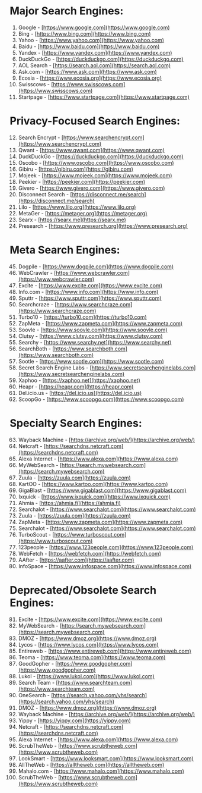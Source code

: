 # Major Search Engines:

1. Google - [https://www.google.com](https://www.google.com)
2. Bing - [https://www.bing.com](https://www.bing.com)
3. Yahoo - [https://www.yahoo.com](https://www.yahoo.com)
4. Baidu - [https://www.baidu.com](https://www.baidu.com)
5. Yandex - [https://www.yandex.com](https://www.yandex.com)
6. DuckDuckGo - [https://duckduckgo.com](https://duckduckgo.com)
7. AOL Search - [https://search.aol.com](https://search.aol.com)
8. Ask.com - [https://www.ask.com](https://www.ask.com)
9. Ecosia - [https://www.ecosia.org](https://www.ecosia.org)
10. Swisscows - [https://www.swisscows.com](https://www.swisscows.com)
11. Startpage - [https://www.startpage.com](https://www.startpage.com)

# Privacy-Focused Search Engines:

12. Search Encrypt - [https://www.searchencrypt.com](https://www.searchencrypt.com)
13. Qwant - [https://www.qwant.com](https://www.qwant.com)
14. DuckDuckGo - [https://duckduckgo.com](https://duckduckgo.com)
15. Oscobo - [https://www.oscobo.com](https://www.oscobo.com)
16. Gibiru - [https://gibiru.com](https://gibiru.com)
17. Mojeek - [https://www.mojeek.com](https://www.mojeek.com)
18. Peekier - [https://peekier.com](https://peekier.com)
19. Givero - [https://www.givero.com](https://www.givero.com)
20. Disconnect Search - [https://disconnect.me/search](https://disconnect.me/search)
21. Lilo - [https://www.lilo.org](https://www.lilo.org)
22. MetaGer - [https://metager.org](https://metager.org)
23. Searx - [https://searx.me](https://searx.me)
24. Presearch - [https://www.presearch.org](https://www.presearch.org)

# Meta Search Engines:

45. Dogpile - [https://www.dogpile.com](https://www.dogpile.com)
46. WebCrawler - [https://www.webcrawler.com](https://www.webcrawler.com)
47. Excite - [https://www.excite.com](https://www.excite.com)
48. Info.com - [https://www.info.com](https://www.info.com)
49. Sputtr - [https://www.sputtr.com](https://www.sputtr.com)
50. Searchcraze - [https://www.searchcraze.com](https://www.searchcraze.com)
51. Turbo10 - [https://turbo10.com](https://turbo10.com)
52. ZapMeta - [https://www.zapmeta.com](https://www.zapmeta.com)
53. Soovle - [https://www.soovle.com](https://www.soovle.com)
54. Clutsy - [https://www.clutsy.com](https://www.clutsy.com)
55. Searchy - [https://www.searchy.net](https://www.searchy.net)
56. SearchBoth - [https://www.searchboth.com](https://www.searchboth.com)
57. Sootle - [https://www.sootle.com](https://www.sootle.com)
58. Secret Search Engine Labs - [https://www.secretsearchenginelabs.com](https://www.secretsearchenginelabs.com)
59. Xaphoo - [https://xaphoo.net](https://xaphoo.net)
60. Heapr - [https://heapr.com](https://heapr.com)
61. Del.icio.us - [https://del.icio.us](https://del.icio.us)
62. ScoopGo - [https://www.scoopgo.com](https://www.scoopgo.com)

# Specialty Search Engines:

63. Wayback Machine - [https://archive.org/web/](https://archive.org/web/)
64. Netcraft - [https://searchdns.netcraft.com](https://searchdns.netcraft.com)
65. Alexa Internet - [https://www.alexa.com](https://www.alexa.com)
66. MyWebSearch - [https://search.mywebsearch.com](https://search.mywebsearch.com)
67. Zuula - [https://zuula.com](https://zuula.com)
68. KartOO - [https://www.kartoo.com](https://www.kartoo.com)
69. GigaBlast - [https://www.gigablast.com](https://www.gigablast.com)
70. Ixquick - [https://www.ixquick.com](https://www.ixquick.com)
71. Ahmia - [https://ahmia.fi](https://ahmia.fi)
72. Searchalot - [https://www.searchalot.com](https://www.searchalot.com)
73. Zuula - [https://zuula.com](https://zuula.com)
74. ZapMeta - [https://www.zapmeta.com](https://www.zapmeta.com)
75. Searchalot - [https://www.searchalot.com](https://www.searchalot.com)
76. TurboScout - [https://www.turboscout.com](https://www.turboscout.com)
77. 123people - [https://www.123people.com](https://www.123people.com)
78. WebFetch - [https://webfetch.com](https://webfetch.com)
79. AAfter - [https://aafter.com](https://aafter.com)
80. InfoSpace - [https://www.infospace.com](https://www.infospace.com)

# Deprecated/Obsolete Search Engines:

81. Excite - [https://www.excite.com](https://www.excite.com)
82. MyWebSearch - [https://search.mywebsearch.com](https://search.mywebsearch.com)
83. DMOZ - [https://www.dmoz.org](https://www.dmoz.org)
84. Lycos - [https://www.lycos.com](https://www.lycos.com)
85. Entireweb - [https://www.entireweb.com](https://www.entireweb.com)
86. Teoma - [https://www.teoma.com](https://www.teoma.com)
87. GoodGopher - [https://www.goodgopher.com](https://www.goodgopher.com)
88. Lukol - [https://www.lukol.com](https://www.lukol.com)
89. Search Team - [https://www.searchteam.com](https://www.searchteam.com)
90. OneSearch - [https://search.yahoo.com/yhs/search](https://search.yahoo.com/yhs/search)
91. DMOZ - [https://www.dmoz.org](https://www.dmoz.org)
92. Wayback Machine - [https://archive.org/web/](https://archive.org/web/)
93. Yippy - [https://yippy.com](https://yippy.com)
94. Netcraft - [https://searchdns.netcraft.com](https://searchdns.netcraft.com)
95. Alexa Internet - [https://www.alexa.com](https://www.alexa.com)
96. ScrubTheWeb - [https://www.scrubtheweb.com](https://www.scrubtheweb.com)
97. LookSmart - [https://www.looksmart.com](https://www.looksmart.com)
98. AllTheWeb - [https://alltheweb.com](https://alltheweb.com)
99. Mahalo.com - [https://www.mahalo.com](https://www.mahalo.com)
100. ScrubTheWeb - [https://www.scrubtheweb.com](https://www.scrubtheweb.com)
